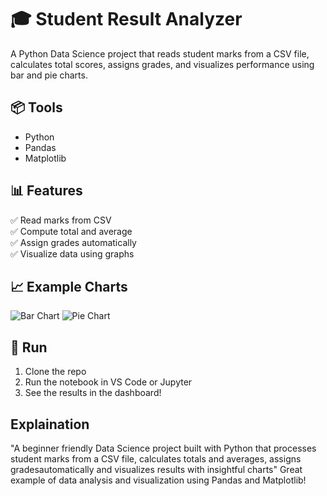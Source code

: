 # 🎓 Student Result Analyzer

A Python Data Science project that reads student marks from a CSV file, calculates total scores, assigns grades, and visualizes performance using bar and pie charts.

## 📦 Tools
- Python
- Pandas
- Matplotlib

## 📊 Features
✅ Read marks from CSV  
✅ Compute total and average  
✅ Assign grades automatically  
✅ Visualize data using graphs  

## 📈 Example Charts
![Bar Chart](images/bar_chart.png)
![Pie Chart](images/pie_chart.png)

## 🚀 Run
1. Clone the repo  
2. Run the notebook in VS Code or Jupyter  
3. See the results in the dashboard!

## Explaination
"A beginner friendly Data Science project built with Python that processes student marks from a CSV file, calculates totals and averages, assigns gradesautomatically and visualizes results with insightful charts" Great example of data analysis and visualization using Pandas and Matplotlib!


